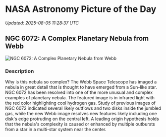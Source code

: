 # NASA Astronomy Picture of the Day

_Updated: 2025-08-05 11:28:37 UTC_

## NGC 6072: A Complex Planetary Nebula from Webb

![NGC 6072: A Complex Planetary Nebula from Webb](https://apod.nasa.gov/apod/image/2508/Ngc6072_webb_960.jpg)

### Description

Why is this nebula so complex? The Webb Space Telescope has imaged a nebula in great detail that is thought to have emerged from a Sun-like star. NGC 6072 has been resolved into one of the more unusual and complex examples of planetary nebula. The featured image is in infrared light with the red color highlighting cool hydrogen gas. Study of previous images of NGC 6072 indicated several likely outflows and two disks inside the jumbled gas, while the new Webb image resolves new features likely including one disk's edge protruding on the central left.  A leading origin hypothesis holds that the nebula's complexity is caused or enhanced by multiple outbursts from a star in a multi-star system near the center.
